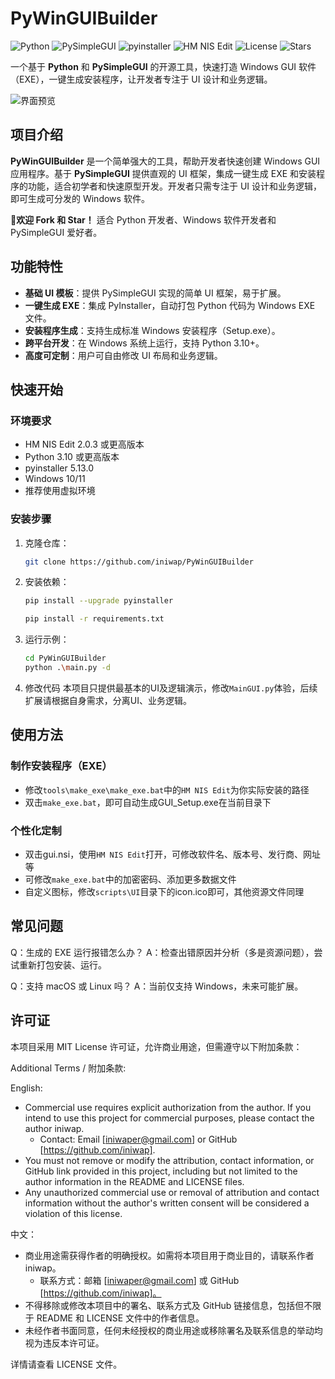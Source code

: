 # PyWinGUIBuilder
![Python](https://img.shields.io/badge/Python-3.10+-blue) ![PySimpleGUI](https://img.shields.io/badge/PySimpleGUI-4.60.5+-red) ![pyinstaller](https://img.shields.io/badge/pyinstaller-5.13.0+-pink) ![HM NIS Edit](https://img.shields.io/badge/HM_NIS_Edit-2.0.3+-green) ![License](https://img.shields.io/badge/License-MIT-yellow) ![Stars](https://img.shields.io/github/stars/iniwap/PyWinGUIBuilder?label=收藏)

一个基于 **Python** 和 **PySimpleGUI** 的开源工具，快速打造 Windows GUI 软件（EXE），一键生成安装程序，让开发者专注于 UI 设计和业务逻辑。

![界面预览](image/demo.png)

## 项目介绍
**PyWinGUIBuilder** 是一个简单强大的工具，帮助开发者快速创建 Windows GUI 应用程序。基于 **PySimpleGUI** 提供直观的 UI 框架，集成一键生成 EXE 和安装程序的功能，适合初学者和快速原型开发。开发者只需专注于 UI 设计和业务逻辑，即可生成可分发的 Windows 软件。

🌟**欢迎 Fork 和 Star！** 适合 Python 开发者、Windows 软件开发者和 PySimpleGUI 爱好者。

## 功能特性
- **基础 UI 模板**：提供 PySimpleGUI 实现的简单 UI 框架，易于扩展。
- **一键生成 EXE**：集成 PyInstaller，自动打包 Python 代码为 Windows EXE 文件。
- **安装程序生成**：支持生成标准 Windows 安装程序（Setup.exe）。
- **跨平台开发**：在 Windows 系统上运行，支持 Python 3.10+。
- **高度可定制**：用户可自由修改 UI 布局和业务逻辑。

## 快速开始
### 环境要求
- HM NIS Edit 2.0.3 或更高版本
- Python 3.10 或更高版本
- pyinstaller 5.13.0
- Windows 10/11
- 推荐使用虚拟环境

### 安装步骤
1. 克隆仓库：
   ```bash
   git clone https://github.com/iniwap/PyWinGUIBuilder
   ```
2. 安装依赖：
   ```bash
   pip install --upgrade pyinstaller
   
   pip install -r requirements.txt
   ```
3. 运行示例：
   ```bash
   cd PyWinGUIBuilder
   python .\main.py -d
   ```
4. 修改代码
    本项目只提供最基本的UI及逻辑演示，修改`MainGUI.py`体验，后续扩展请根据自身需求，分离UI、业务逻辑。

## 使用方法
### 制作安装程序（EXE）
- 修改`tools\make_exe\make_exe.bat`中的`HM NIS Edit`为你实际安装的路径
- 双击`make_exe.bat`，即可自动生成GUI_Setup.exe在当前目录下
### 个性化定制
- 双击gui.nsi，使用`HM NIS Edit`打开，可修改软件名、版本号、发行商、网址等
- 可修改`make_exe.bat`中的加密密码、添加更多数据文件
- 自定义图标，修改`scripts\UI`目录下的icon.ico即可，其他资源文件同理

## 常见问题

Q：生成的 EXE 运行报错怎么办？
A：检查出错原因并分析（多是资源问题），尝试重新打包安装、运行。

Q：支持 macOS 或 Linux 吗？
A：当前仅支持 Windows，未来可能扩展。

## 许可证

本项目采用 MIT License 许可证，允许商业用途，但需遵守以下附加条款：

Additional Terms / 附加条款:

English:
- Commercial use requires explicit authorization from the author. If you intend to use this project for commercial purposes, please contact the author iniwap.
  - Contact: Email [iniwaper@gmail.com] or GitHub [https://github.com/iniwap].
- You must not remove or modify the attribution, contact information, or GitHub link provided in this project, including but not limited to the author information in the README and LICENSE files.
- Any unauthorized commercial use or removal of attribution and contact information without the author's written consent will be considered a violation of this license.

中文：
- 商业用途需获得作者的明确授权。如需将本项目用于商业目的，请联系作者 iniwap。
  - 联系方式：邮箱 [iniwaper@gmail.com] 或 GitHub [https://github.com/iniwap]。
- 不得移除或修改本项目中的署名、联系方式及 GitHub 链接信息，包括但不限于 README 和 LICENSE 文件中的作者信息。
- 未经作者书面同意，任何未经授权的商业用途或移除署名及联系信息的举动均视为违反本许可证。

详情请查看 LICENSE 文件。
